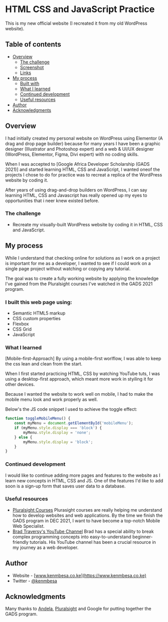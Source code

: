 # HTML CSS and JavaScript Practice

This is my new official website (I recreated it from my old WordPress website).

## Table of contents
- [Overview](#overview)
  - [The challenge](#the-challenge)
  - [Screenshot](#screenshot)
  - [Links](#links)
- [My process](#my-process)
  - [Built with](#built-with)
  - [What I learned](#what-i-learned)
  - [Continued development](#continued-development)
  - [Useful resources](#useful-resources)
- [Author](#author)
- [Acknowledgments](#acknowledgments)


## Overview
I had initially created my personal website on WordPress using Elementor (A drag and drop page builder) because for many years I have been a graphic designer (Illustrator and Photoshop expert) and a web & UI/UX designer (WordPress, Elementor, Figma, Divi expert) with no coding skills.

When I was accepted to [Google Africa Developer Scholarship (GADS 2021)] and started learning HTML, CSS and JavaScript, I wanted oneof the projects I chose to do for practice was to recreat a replica of the WordPress website by coding it.

After years of using drag-and-drop builders on WordPress, I can say learning HTML, CSS and Javascript has really opened up my eyes to opportunities that i neer knew existed before.


### The challenge
- Recreate my visually-built WordPress website by coding it in HTML, CSS and JavaScript.
<!-- - After creating it, I wanted to make it my official website by hosting it on GitHub. That means I will no longer continue working on the WordPress version of the website. This website is now where to find me. -->


<!-- ### Screenshot
I took screenshots of the web page and added them to the `/the-web-page-screenshots` folder. 
[Here's a screenshot of the website on mobile screens](./my-final-results/desktop-result.png)
[Here's a screenshot of the website on tablet screens](./my-final-results/mobile-result.png)
[Here's a screenshot of the website on desktop screens](./my-final-results/tablet-result.png) -->

<!-- 
### Links to the original and new websites
- Original WordPress URL: [Add solution URL here](https://your-solution-url.com)
- The new live site URL on GitHub: [Add live site URL here](https://your-live-site-url.com) -->


## My process
While I understand that checking online for solutions as I work on a project is important for me as a developer, I wanted to see if I could work on a single page project without watching or copying any tutorial.

The goal was to create a fully working website by applying the knowledge I've gained from the Pluralsight courses I've watched in the GADS 2021 program.


### I built this web page using:
- Semantic HTML5 markup
- CSS custom properties
- Flexbox
- CSS Grid
- JavaScript


### What I learned
[Mobile-first-Approach]
By using a mobile-first worlflow, I was able to keep the css lean and clean from the start. 

When I first started practicing HTML, CSS by watching YouTube tuts, I was using a desktop-first approach, which meant more work in styiling it for other devices. 

Because I wanted the website to work well on mobile, I had to make the mobile menu look and work properly as well.

Below's the JS code snippet I used to achieve the toggle effect:

```JavaScript
function toggleMobileMenu() {
    const myMenu = document.getElementById('mobileMenu');
    if (myMenu.style.display === 'block') {
        myMenu.style.display = 'none';
    } else {
        myMenu.style.display = 'block';
    }
}
```

### Continued development
I would like to continue adding more pages and features to the website as I learn new concepts in HTML, CSS and JS. One of the features I'd like to add soon is a sign-up form that saves user data to a database.


### Useful resources
- [Pluralsight Courses](https://www.pluralsight.com) 
Plurasight courses are really helping me understand how to develop websites and web applications. By the time we finish the GADS program in DEC 2021, I want to have become a top-notch Mobile Web Specialist.
- [Brad Traversy's YouTube Channel](https://www.youtube.com/c/TraversyMedia) 
Brad has a special ability to break complex programming concepts into easy-to-understand beginner-friendly tutorials. His YouTube channel has been a crucial resource in my journey as a web developer.


## Author
- Website - [www.kenmbesa.co.ke](https://www.kenmbesa.co.ke)
- Twitter - [@kenmbesa](https://www.twitter.com/kenmbesa)


## Acknowledgments
Many thanks to [Andela](https://www.andela.com), [Pluralsight](https://www.pluralsight.com) and Google for putting together the GADS program. 

